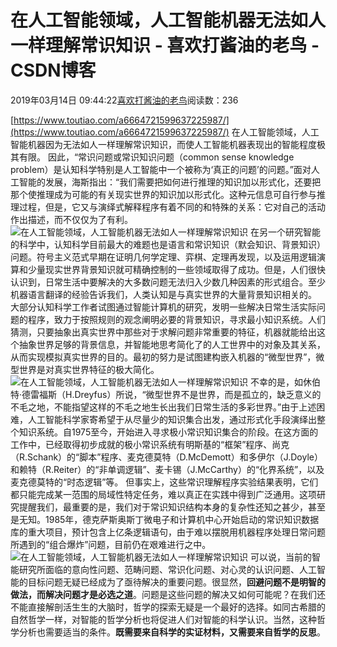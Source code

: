 
# 在人工智能领域，人工智能机器无法如人一样理解常识知识 - 喜欢打酱油的老鸟 - CSDN博客


2019年03月14日 09:44:22[喜欢打酱油的老鸟](https://me.csdn.net/weixin_42137700)阅读数：236


[https://www.toutiao.com/a6664721599637225987/](https://www.toutiao.com/a6664721599637225987/)
在人工智能领域，人工智能机器因为无法如人一样理解常识知识，而使人工智能机器表现出的智能程度极其有限。
因此，“常识问题或常识知识问题（common sense knowledge problem）是认知科学特别是人工智能中一个被称为‘真正的问题’的问题。”面对人工智能的发展，海斯指出：“我们需要把如何进行推理的知识加以形式化，还要把那个使推理成为可能的有关现实世界的知识加以形式化。这种元信息可自行参与推理过程，但是，它又与演绎式解释程序有着不同的和特殊的关系：它对自己的活动作出描述，而不仅仅为了有利。
![在人工智能领域，人工智能机器无法如人一样理解常识知识](http://p1.pstatp.com/large/pgc-image/1523243920788e48f51dcaf)
在另一个研究智能的科学中，认知科学目前最大的难题也是语言和常识知识（默会知识、背景知识）问题。符号主义范式早期在证明几何学定理、弈棋、定理再发现，以及运用逻辑演算和少量现实世界背景知识就可精确控制的一些领域取得了成功。但是，人们很快认识到，日常生活中要解决的大多数问题无法归入少数几种因素的形式组合。至少机器语言翻译的经验告诉我们，人类认知是与真实世界的大量背景知识相关的。
大部分认知科学工作者试图通过智能计算机的研究，发明一些解决日常生活实际问题的程序，致力于按照规则的观念阐明必要的背景知识，寻求最小知识系统。人们猜测，只要抽象出真实世界中那些对于求解问题非常重要的特征，机器就能给出这个抽象世界足够的背景信息，并智能地思考简化了的人工世界中的对象及其关系，从而实现模拟真实世界的目的。最初的努力是试图建构嵌入机器的“微型世界”，微型世界是对真实世界特征的极大简化。
![在人工智能领域，人工智能机器无法如人一样理解常识知识](http://p1.pstatp.com/large/pgc-image/1523243920986d4a606517c)
不幸的是，如休伯特·德雷福斯（H.Dreyfus）所说，“微型世界不是世界，而是孤立的，缺乏意义的不毛之地，不能指望这样的不毛之地生长出我们日常生活的多彩世界。”由于上述困难，人工智能科学家寄希望于从尽量少的知识集合出发，通过形式化手段演绎出整个知识系统。自1975至今，开始进入寻求极小常识知识集合的阶段。在这方面的工作中，已经取得初步成就的极小常识系统有明斯基的“框架”程序、尚克（R.Schank）的“脚本”程序、麦克德莫特（D.McDemott）和多伊尔（J.Doyle）和赖特（R.Reiter）的“非单调逻辑”、麦卡锡（J.McCarthy）的“化界系统”，以及麦克德莫特的“时态逻辑”等。
但事实上，这些常识理解程序实验结果表明，它们都只能完成某一范围的局域性特定任务，难以真正在实践中得到广泛通用。这项研究提醒我们，最重要的是，我们对于常识知识结构本身的复杂性还知之甚少，甚至是无知。1985年，德克萨斯奥斯丁微电子和计算机中心开始启动的常识知识数据库的重大项目，预计包含上亿条逻辑语句，由于难以摆脱用机器程序处理日常问题所遇到的“组合爆炸”问题，目前仍在艰难进行之中。
![在人工智能领域，人工智能机器无法如人一样理解常识知识](http://p1.pstatp.com/large/pgc-image/1523243920946c8cf1b57d3)
可以说，当前的智能研究所面临的意向性问题、范畴问题、常识化问题、对心灵的认识问题、人工智能的目标问题无疑已经成为了亟待解决的重要问题。很显然，**回避问题不是明智的做法，而解决问题才是必选之道**。问题是这些问题的解决又如何可能呢？在我们还不能直接解剖活生生的大脑时，哲学的探索无疑是一个最好的选择。如同古希腊的自然哲学一样，对智能的哲学分析也将促进人们对智能的科学认识。当然，这种哲学分析也需要适当的条件。**既需要来自科学的实证材料，又需要来自哲学的反思**。

